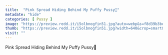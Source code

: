 ```yaml
---
title:  "Pink Spread Hiding Behind My Puffy Pussy🥰"
metadate: "hide"
categories: [ Pussy ]
image: "https://preview.redd.it/i5olbnogfin51.jpg?auto=webp&s=f8d39b3beb218ccc66b1e31e4cc33ef398cb2a24"
thumb: "https://preview.redd.it/i5olbnogfin51.jpg?width=640&crop=smart&auto=webp&s=5a454e1be95eb85ed62b7b8fc3278d3bbe5a04f6"
visit: ""
---
```

Pink Spread Hiding Behind My Puffy Pussy🥰
